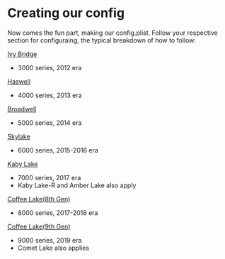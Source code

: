 # Creating our config

Now comes the fun part, making our config.plist. Follow your respective section for configuraing, the typical breakdown of how to follow:

[Ivy Bridge](/config.plist/ivy-bridge.md)
* 3000 series, 2012 era

[Haswell](/config.plist/haswell.md)
* 4000 series, 2013 era

[Broadwell](/config.plist/broadwell.md)
* 5000 series, 2014 era

[Skylake](/config.plist/skylake.md)
* 6000 series, 2015-2016 era

[Kaby Lake](/config.plist/kaby-lake.md)
* 7000 series, 2017 era
* Kaby Lake-R and Amber Lake also apply

[Coffee Lake(8th Gen)](/config.plist/coffee-lake-8th-gen.md)
* 8000 series, 2017-2018 era

[Coffee Lake(9th Gen)](/config.plist/coffee-lake-9th-gen.md)
* 9000 series, 2019 era
* Comet Lake also applies

